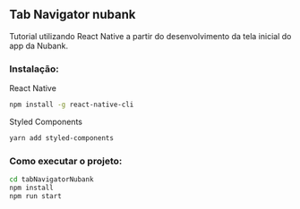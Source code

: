 ## Tab Navigator nubank
Tutorial utilizando React Native a partir do desenvolvimento da tela inicial do app da Nubank.

### Instalação:

React Native
 ```sh
npm install -g react-native-cli
```
Styled Components
 ```sh
yarn add styled-components
```

### Como executar o projeto:

 ```sh
cd tabNavigatorNubank
npm install
npm run start
```
